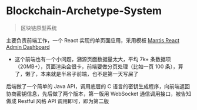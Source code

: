 # Blockchain-Archetype-System

> 区块链原型系统

主要负责前端工作，一个 React 实现的单页面应用，采用模板 [Mantis React Admin Dashboard](https://mantisdashboard.io/)

- 这个前端也有一个小问题，溯源页面数据量太大，平均 7k+ 条数据项（20MB+），页面渲染会很卡，前端要做分页处理（比如一页 100 条），算了，懒了，本来就是半吊子前端，也不是第一天写屎了

后端做了一个简单的 Java API，调用底层的 C 语言的密钥生成程序，向前端返回协商密钥信息，先后做了两个版本，第一版用 WebSocket 通信调用接口，被告知做成 Restful 风格 API 调用即可，即为第二版
